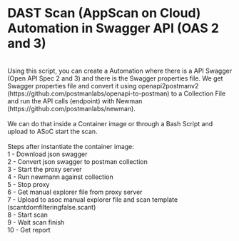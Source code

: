 # DAST Scan (AppScan on Cloud) Automation in Swagger API (OAS 2 and 3)
<br>
Using this script, you can create a Automation where there is a API Swagger (Open API Spec 2 and 3) and there is the Swagger properties file. We get Swagger properties file and convert it using openapi2postmanv2 (https://github.com/postmanlabs/openapi-to-postman) to a Collection File and run the API calls (endpoint) with Newman (https://github.com/postmanlabs/newman).<br>
<br>
We can do that inside a Container image or through a Bash Script and upload to ASoC start the scan.<br>
<br>
Steps after instantiate the container image:<br>
1 - Download json swagger<br>
2 - Convert json swagger to postman collection<br>
3 - Start the proxy server<br>
4 - Run newmann against collection<br>
5 - Stop proxy<br>
6 - Get manual explorer file from proxy server<br>
7 - Upload to asoc manual explorer file and scan template (scantdomfilteringfalse.scant)<br>
8 - Start scan<br>
9 - Wait scan finish<br>
10 - Get report<br>
